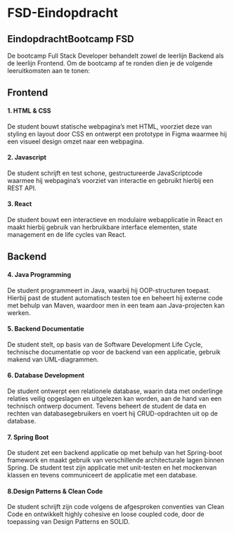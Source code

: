 # FSD-Eindopdracht
## EindopdrachtBootcamp FSD

 

De bootcamp Full Stack Developer behandelt zowel de leerlijn Backend als de leerlijn Frontend. Om de bootcamp af te ronden dien je de volgende leeruitkomsten aan te tonen:

 

## Frontend

 

#### 1. HTML & CSS

 

De student bouwt statische webpagina’s met HTML, voorziet deze van styling en layout door CSS en ontwerpt een prototype in Figma waarmee hij een visueel design omzet naar een webpagina.

 

#### 2. Javascript

 

De student schrijft en test schone, gestructureerde JavaScriptcode waarmee hij webpagina’s voorziet van interactie en gebruikt hierbij een REST API.

 

#### 3. React

 

De student bouwt een interactieve en modulaire webapplicatie in React en maakt hierbij gebruik van herbruikbare interface elementen, state management en de life cycles van React.

 

## Backend

 

#### 4. Java Programming

 

De student programmeert in Java, waarbij hij OOP-structuren toepast. Hierbij past de student automatisch testen toe en beheert hij externe code met behulp van Maven, waardoor men in een team aan Java-projecten kan werken.

 

#### 5. Backend Documentatie

 

De student stelt, op basis van de Software Development Life Cycle, technische documentatie op voor de backend van een applicatie, gebruik makend van UML-diagrammen.  

 

#### 6. Database Development

 

De student ontwerpt een relationele database, waarin data met onderlinge relaties veilig opgeslagen en uitgelezen kan worden, aan de hand van een technisch ontwerp document. Tevens beheert de student de data en rechten van databasegebruikers en voert hij CRUD-opdrachten uit op de database.

 

#### 7. Spring Boot

 

De student zet een backend applicatie op met behulp van het Spring-boot framework en maakt gebruik van verschillende architecturale lagen binnen Spring. De student test zijn applicatie met unit-testen en het mockenvan klassen en tevens communiceert de applicatie met een database.

 

#### 8.Design Patterns & Clean Code

 

De student schrijft zijn code volgens de afgesproken conventies van Clean Code en ontwikkelt highly cohesive en loose coupled code, door de toepassing van Design Patterns en SOLID.
